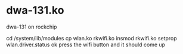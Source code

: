 dwa-131.ko
==========

dwa-131 on rockchip

cd /system/lib/modules
cp wlan.ko  rkwifi.ko
insmod rkwifi.ko
setprop wlan.driver.status ok
press the wifi button and it should come up
